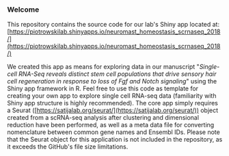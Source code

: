 ### Welcome
This repository contains the source code for our lab's Shiny app located at:
[https://piotrowskilab.shinyapps.io/neuromast_homeostasis_scrnaseq_2018/](https://piotrowskilab.shinyapps.io/neuromast_homeostasis_scrnaseq_2018/)

We created this app as means for exploring data in our manuscript "*Single-cell RNA-Seq reveals distinct stem cell populations that drive sensory hair cell regeneration in response to loss of Fgf and Notch signaling*" using the Shiny app framework in R. Feel free to use this code as template for creating your own app to explore single cell RNA-seq data (familiarity with Shiny app structure is highly recommended). The core app simply requires a Seurat ([https://satijalab.org/seurat/](https://satijalab.org/seurat/)) object created from a scRNA-seq analysis after clustering and dimensional reduction have been performed, as well as a meta data file for converting nomenclature between common gene names and Ensembl IDs. Please note that the Seurat object for this application is not included in the repository, as it exceeds the GitHub's file size limitations.
